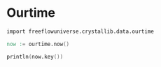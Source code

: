 # Ourtime

```v
import freeflowuniverse.crystallib.data.ourtime

now := ourtime.now()

println(now.key())

```
